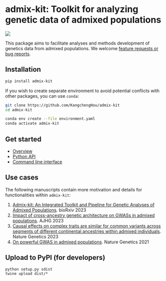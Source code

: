 # admix-kit: Toolkit for analyzing genetic data of admixed populations
![](https://github.com/KangchengHou/admix-tools/actions/workflows/workflow.yml/badge.svg)

This package aims to facilitate analyses and methods development of genetics data from admixed populations. We welcome [feature requests or bug reports](https://github.com/KangchengHou/admix-kit/issues).


## Installation

```bash
pip install admix-kit
```

If you wish to create separate environment to avoid potential conflicts with other packages, you can use `conda`:

```bash
git clone https://github.com/KangchengHou/admix-kit
cd admix-kit

conda env create --file environment.yaml
conda activate admix-kit
```

## Get started
- [Overview](https://kangchenghou.github.io/admix-kit/overview.html)
- [Python API](https://kangchenghou.github.io/admix-kit/api.html)
- [Command line interface](https://kangchenghou.github.io/admix-kit/cli/index.html)

## Use cases
The following manuscripts contain more motivation and details for functionalities within `admix-kit`:

1. [Admix-kit: An Integrated Toolkit and Pipeline for Genetic Analyses of Admixed Populations](https://www.biorxiv.org/content/10.1101/2023.09.30.560263v1). bioRxiv 2023
2. [Impact of cross-ancestry genetic architecture on GWASs in admixed populations](https://www.sciencedirect.com/science/article/pii/S0002929723001581). AJHG 2023
3. [Causal effects on complex traits are similar for common variants across segments of different continental ancestries within admixed individuals](https://www.nature.com/articles/s41588-023-01338-6). Nature Genetics  2023
4. [On powerful GWAS in admixed populations](https://www.nature.com/articles/s41588-021-00953-5). Nature Genetics 2021


## Upload to PyPI (for developers)
```
python setup.py sdist
twine upload dist/*
```

<!-- type `PATH=$PATH:~/.local/bin`).  -->

<!-- > To specify a version of admix-kit, use `git clone https://github.com/KangchengHou/admix-kit --branch v0.1`, or replace `v0.1` to other versions listed in https://github.com/KangchengHou/admix-kit/releases. -->